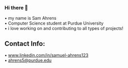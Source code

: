 ### Hi there 👋

<!--
**samahrens/samahrens** is a ✨ _special_ ✨ repository because its `README.md` (this file) appears on your GitHub profile.

Here are some ideas to get you started:

- 🔭 I’m currently working on ...
- 🌱 I’m currently learning ...
- 👯 I’m looking to collaborate on ...
- 🤔 I’m looking for help with ...
- 💬 Ask me about ...
- 📫 How to reach me: ...
- 😄 Pronouns: ...
- ⚡ Fun fact: ...
-->
• my name is Sam Ahrens  
• Computer Science student at Purdue University  
• i love working on and contributing to all types of projects!  
## Contact Info:
• www.linkedin.com/in/samuel-ahrens123  
• ahrens5@purdue.edu
